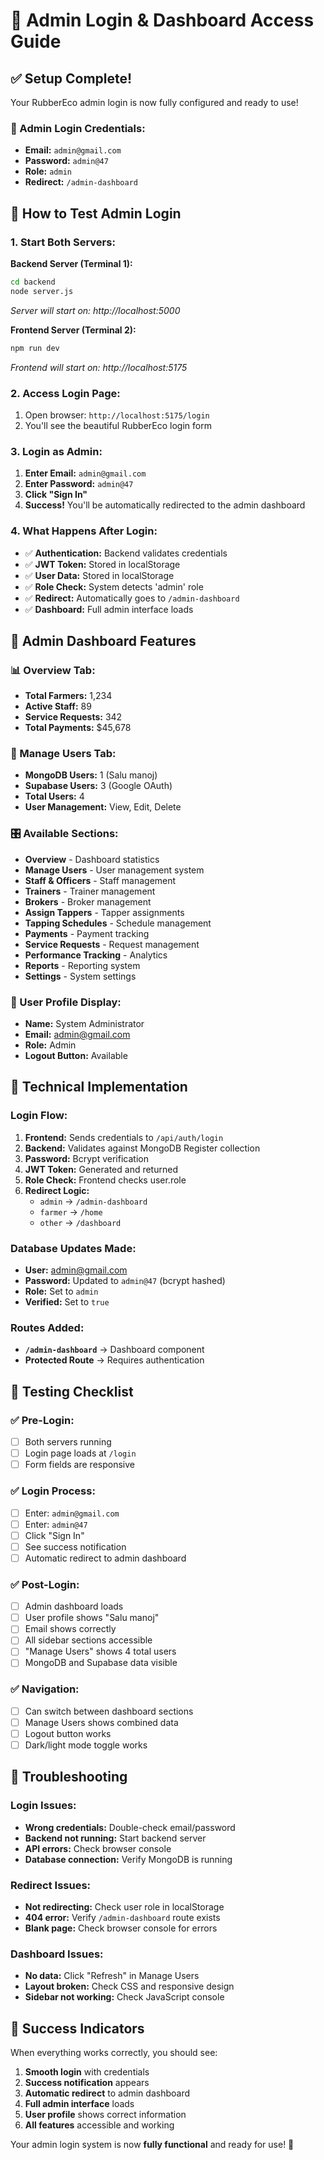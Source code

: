 # 🔐 Admin Login & Dashboard Access Guide

## ✅ **Setup Complete!**

Your RubberEco admin login is now fully configured and ready to use!

### **🎯 Admin Login Credentials:**
- **Email:** `admin@gmail.com`
- **Password:** `admin@47`
- **Role:** `admin`
- **Redirect:** `/admin-dashboard`

## 🚀 **How to Test Admin Login**

### **1. Start Both Servers:**

**Backend Server (Terminal 1):**
```bash
cd backend
node server.js
```
*Server will start on: http://localhost:5000*

**Frontend Server (Terminal 2):**
```bash
npm run dev
```
*Frontend will start on: http://localhost:5175*

### **2. Access Login Page:**
1. Open browser: `http://localhost:5175/login`
2. You'll see the beautiful RubberEco login form

### **3. Login as Admin:**
1. **Enter Email:** `admin@gmail.com`
2. **Enter Password:** `admin@47`
3. **Click "Sign In"**
4. **Success!** You'll be automatically redirected to the admin dashboard

### **4. What Happens After Login:**
- ✅ **Authentication:** Backend validates credentials
- ✅ **JWT Token:** Stored in localStorage
- ✅ **User Data:** Stored in localStorage
- ✅ **Role Check:** System detects 'admin' role
- ✅ **Redirect:** Automatically goes to `/admin-dashboard`
- ✅ **Dashboard:** Full admin interface loads

## 🎨 **Admin Dashboard Features**

### **📊 Overview Tab:**
- **Total Farmers:** 1,234
- **Active Staff:** 89
- **Service Requests:** 342
- **Total Payments:** $45,678

### **👥 Manage Users Tab:**
- **MongoDB Users:** 1 (Salu manoj)
- **Supabase Users:** 3 (Google OAuth)
- **Total Users:** 4
- **User Management:** View, Edit, Delete

### **🎛️ Available Sections:**
- **Overview** - Dashboard statistics
- **Manage Users** - User management system
- **Staff & Officers** - Staff management
- **Trainers** - Trainer management
- **Brokers** - Broker management
- **Assign Tappers** - Tapper assignments
- **Tapping Schedules** - Schedule management
- **Payments** - Payment tracking
- **Service Requests** - Request management
- **Performance Tracking** - Analytics
- **Reports** - Reporting system
- **Settings** - System settings

### **👤 User Profile Display:**
- **Name:** System Administrator
- **Email:** admin@gmail.com
- **Role:** Admin
- **Logout Button:** Available

## 🔧 **Technical Implementation**

### **Login Flow:**
1. **Frontend:** Sends credentials to `/api/auth/login`
2. **Backend:** Validates against MongoDB Register collection
3. **Password:** Bcrypt verification
4. **JWT Token:** Generated and returned
5. **Role Check:** Frontend checks user.role
6. **Redirect Logic:**
   - `admin` → `/admin-dashboard`
   - `farmer` → `/home`
   - `other` → `/dashboard`

### **Database Updates Made:**
- **User:** admin@gmail.com
- **Password:** Updated to `admin@47` (bcrypt hashed)
- **Role:** Set to `admin`
- **Verified:** Set to `true`

### **Routes Added:**
- **`/admin-dashboard`** → Dashboard component
- **Protected Route** → Requires authentication

## 🎯 **Testing Checklist**

### **✅ Pre-Login:**
- [ ] Both servers running
- [ ] Login page loads at `/login`
- [ ] Form fields are responsive

### **✅ Login Process:**
- [ ] Enter: `admin@gmail.com`
- [ ] Enter: `admin@47`
- [ ] Click "Sign In"
- [ ] See success notification
- [ ] Automatic redirect to admin dashboard

### **✅ Post-Login:**
- [ ] Admin dashboard loads
- [ ] User profile shows "Salu manoj"
- [ ] Email shows correctly
- [ ] All sidebar sections accessible
- [ ] "Manage Users" shows 4 total users
- [ ] MongoDB and Supabase data visible

### **✅ Navigation:**
- [ ] Can switch between dashboard sections
- [ ] Manage Users shows combined data
- [ ] Logout button works
- [ ] Dark/light mode toggle works

## 🚨 **Troubleshooting**

### **Login Issues:**
- **Wrong credentials:** Double-check email/password
- **Backend not running:** Start backend server
- **API errors:** Check browser console
- **Database connection:** Verify MongoDB is running

### **Redirect Issues:**
- **Not redirecting:** Check user role in localStorage
- **404 error:** Verify `/admin-dashboard` route exists
- **Blank page:** Check browser console for errors

### **Dashboard Issues:**
- **No data:** Click "Refresh" in Manage Users
- **Layout broken:** Check CSS and responsive design
- **Sidebar not working:** Check JavaScript console

## 🎉 **Success Indicators**

When everything works correctly, you should see:
1. **Smooth login** with credentials
2. **Success notification** appears
3. **Automatic redirect** to admin dashboard
4. **Full admin interface** loads
5. **User profile** shows correct information
6. **All features** accessible and working

Your admin login system is now **fully functional** and ready for use! 🎊
